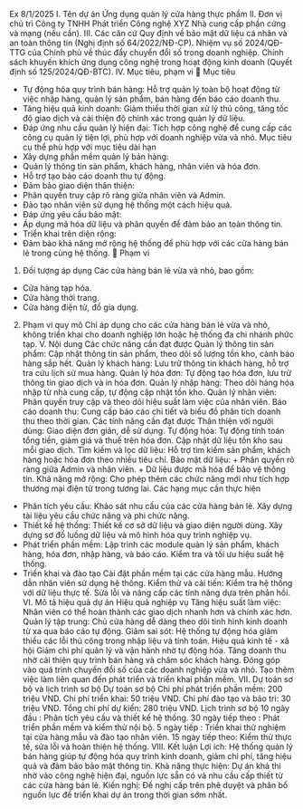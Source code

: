 Ex 8/1/2025
I.	Tên dự án
Ứng dụng quản lý cửa hàng thực phẩm
II.	Đơn vị chủ trì
Công ty TNHH Phát triển Công nghệ XYZ
Nhà cung cấp phần cứng và mạng (nếu cần).
III.	Các căn cứ
Quy định về bảo mật dữ liệu cá nhân và an toàn thông tin (Nghị định số 64/2022/NĐ-CP).
Nhiệm vụ số 2024/QĐ-TTG của Chính phủ về thúc đẩy chuyển đổi số trong doanh nghiệp.
Chính sách khuyến khích ứng dụng công nghệ trong hoạt động kinh doanh (Quyết định số 125/2024/QĐ-BTC).
IV.	Mục tiêu, phạm vi
	Mục tiêu
-	Tự động hóa quy trình bán hàng: Hỗ trợ quản lý toàn bộ hoạt động từ việc nhập hàng, quản lý sản phẩm, bán hàng đến báo cáo doanh thu.
-	Tăng hiệu quả kinh doanh: Giảm thiểu thời gian xử lý thủ công, tăng tốc độ giao dịch và cải thiện độ chính xác trong quản lý dữ liệu.
-	Đáp ứng nhu cầu quản lý hiện đại: Tích hợp công nghệ để cung cấp các công cụ quản lý tiện lợi, phù hợp với doanh nghiệp vừa và nhỏ.
Mục tiêu cụ thể phù hợp với mục tiêu dài hạn
-	Xây dựng phần mềm quản lý bán hàng:
-	Quản lý thông tin sản phẩm, khách hàng, nhân viên và hóa đơn.
-	Hỗ trợ tạo báo cáo doanh thu tự động.
-	Đảm bảo giao diện thân thiện:
-	Phân quyền truy cập rõ ràng giữa nhân viên và Admin.
-	Đào tạo nhân viên sử dụng hệ thống một cách hiệu quả.
-	Đáp ứng yêu cầu bảo mật:
-	Áp dụng mã hóa dữ liệu và phân quyền để đảm bảo an toàn thông tin.
-	Triển khai trên diện rộng:
-	Đảm bảo khả năng mở rộng hệ thống để phù hợp với các cửa hàng bán lẻ trong cùng hệ thống.
	Phạm vi
1.	Đối tượng áp dụng
Các cửa hàng bán lẻ vừa và nhỏ, bao gồm:
+ Cửa hàng tạp hóa.
+ Cửa hàng thời trang.
+ Cửa hàng điện tử, đồ gia dụng.
2.	Phạm vi quy mô
Chỉ áp dụng cho các cửa hàng bán lẻ vừa và nhỏ, không triển khai cho doanh nghiệp lớn hoặc hệ thống đa chi nhánh phức tạp.
V.	Nội dung
Các chức năng cần đạt được
Quản lý thông tin sản phẩm: Cập nhật thông tin sản phẩm, theo dõi số lượng tồn kho, cảnh báo hàng sắp hết.
Quản lý khách hàng: Lưu trữ thông tin khách hàng, hỗ trợ tra cứu lịch sử mua hàng.
Quản lý hóa đơn: Tự động tạo hóa đơn, lưu trữ thông tin giao dịch và in hóa đơn.
Quản lý nhập hàng: Theo dõi hàng hóa nhập từ nhà cung cấp, tự động cập nhật tồn kho.
Quản lý nhân viên: Phân quyền truy cập và theo dõi hiệu suất làm việc của nhân viên.
Báo cáo doanh thu: Cung cấp báo cáo chi tiết và biểu đồ phân tích doanh thu theo thời gian.
Các tính năng cần đạt được
Thân thiện với người dùng: Giao diện đơn giản, dễ sử dụng.
Tự động hóa: Tự động tính toán tổng tiền, giảm giá và thuế trên hóa đơn.
Cập nhật dữ liệu tồn kho sau mỗi giao dịch.
Tìm kiếm và lọc dữ liệu:
Hỗ trợ tìm kiếm sản phẩm, khách hàng hoặc hóa đơn theo nhiều tiêu chí.
Bảo mật dữ liệu:
           + Phân quyền rõ ràng giữa Admin và nhân viên.
           + Dữ liệu được mã hóa để bảo vệ thông tin.
Khả năng mở rộng: Cho phép thêm các chức năng mới như tích hợp thương mại điện tử trong tương lai.
Các hạng mục cần thực hiện
-	Phân tích yêu cầu:
Khảo sát nhu cầu của các cửa hàng bán lẻ.
Xây dựng tài liệu yêu cầu chức năng và phi chức năng.
-	Thiết kế hệ thống:
Thiết kế cơ sở dữ liệu và giao diện người dùng.
Xây dựng sơ đồ luồng dữ liệu và mô hình hóa quy trình nghiệp vụ.
-	Phát triển phần mềm:
Lập trình các module quản lý sản phẩm, khách hàng, hóa đơn, nhập hàng, và báo cáo.
Kiểm tra và tối ưu hiệu suất hệ thống.
-	Triển khai và đào tạo
Cài đặt phần mềm tại các cửa hàng mẫu.
Hướng dẫn nhân viên sử dụng hệ thống.
Kiểm thử và cải tiến:
Kiểm tra hệ thống với dữ liệu thực tế.
Sửa lỗi và nâng cấp các tính năng dựa trên phản hồi.
VI.	Mô tả hiệu quả dự án
Hiệu quả nghiệp vụ
Tăng hiệu suất làm việc: Nhân viên có thể hoàn thành các giao dịch nhanh hơn và chính xác hơn.
Quản lý tập trung: Chủ cửa hàng dễ dàng theo dõi tình hình kinh doanh từ xa qua báo cáo tự động.
Giảm sai sót: Hệ thống tự động hóa giảm thiểu các lỗi thủ công trong nhập liệu và tính toán.
Hiệu quả kinh tế - xã hội
Giảm chi phí quản lý và vận hành nhờ tự động hóa.
Tăng doanh thu nhờ cải thiện quy trình bán hàng và chăm sóc khách hàng.
Đóng góp vào quá trình chuyển đổi số của các doanh nghiệp vừa và nhỏ.
Tạo thêm việc làm liên quan đến phát triển và triển khai phần mềm.
VII.	Dự toán sơ bộ và lịch trình sơ bộ
Dự toán sơ bộ
Chi phí phát triển phần mềm: 200 triệu VND.
Chi phí triển khai: 50 triệu VND.
Chi phí đào tạo và bảo trì: 30 triệu VND.
Tổng chi phí dự kiến: 280 triệu VND.
Lịch trình sơ bộ
10 ngày đầu : Phân tích yêu cầu và thiết kế hệ thống.
30 ngày tiếp theo : Phát triển phần mềm và kiểm thử nội bộ.
5 ngày tiếp : Triển khai thử nghiệm tại cửa hàng mẫu và đào tạo nhân viên.
15 ngày tiếp theo: Kiểm thử thực tế, sửa lỗi và hoàn thiện hệ thống.
VIII.	Kết luận
Lợi ích: Hệ thống quản lý bán hàng giúp tự động hóa quy trình kinh doanh, giảm chi phí, tăng hiệu quả và đảm bảo bảo mật thông tin.
Khả năng thực hiện: Dự án khả thi nhờ vào công nghệ hiện đại, nguồn lực sẵn có và nhu cầu cấp thiết từ các cửa hàng bán lẻ.
Kiến nghị: Đề nghị cấp trên phê duyệt và phân bổ nguồn lực để triển khai dự án trong thời gian sớm nhất.
